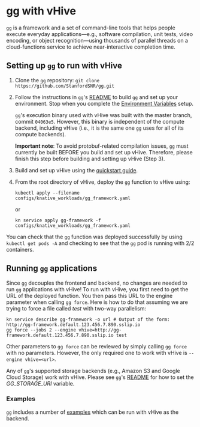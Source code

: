 # gg with vHive
[`gg`](https://www.usenix.org/conference/atc19/presentation/fouladi) is a framework and a set of command-line tools that helps people execute everyday applications—e.g., software compilation, unit tests, video encoding, or object recognition—using thousands of parallel threads on a cloud-functions service to achieve near-interactive completion time.

## Setting up `gg` to run with vHive
1. Clone the `gg` repository: `git clone https://github.com/StanfordSNR/gg.git`
2. Follow the instructions in `gg`'s [README](https://github.com/StanfordSNR/gg#readme) to build `gg` and set up your environment.
Stop when you complete the [Environment Variables](https://github.com/StanfordSNR/gg#environment-variables) setup.

   `gg`'s execution binary used with vHive was built with the master branch, commit `04063e5`. However, this binary is independent of the compute backend, including vHive (i.e., it is the same one `gg` uses for all of its compute backends).

    **Important note**: To avoid protobuf-related compilation issues, `gg` must currently be built BEFORE you build and set up vHive. Therefore, please finish this step before building and setting up vHive (Step 3).

3. Build and set up vHive using the [quickstart guide](https://github.com/ease-lab/vhive/blob/main/docs/quickstart_guide.md).
4. From the root directory of vHive, deploy the `gg` function to vHive using:
    ```
    kubectl apply --filename configs/knative_workloads/gg_framework.yaml
    ```
    or
    ```
    kn service apply gg-framework -f configs/knative_workloads/gg_framework.yaml
    ```

You can check that the `gg` function was deployed successfully by using `kubectl get pods -A` and checking to see that the `gg` pod is running with 2/2 containers.

## Running `gg` applications
Since `gg` decouples the frontend and backend, no changes are needed to run `gg` applications with vHive!
To run with vHive, you first need to get the URL of the deployed function.
You then pass this URL to the engine parameter when calling `gg force`.
Here is how to do that assuming we are trying to force a file called *test* with two-way parallelism:
```
kn service describe gg-framework -o url # Output of the form: http://gg-framework.default.123.456.7.890.sslip.io
gg force --jobs 2 --engine vhive=http://gg-framework.default.123.456.7.890.sslip.io test
```

Other parameters to `gg force` can be reviewed by simply calling `gg force` with no parameters.
However, the only required one to work with vHive is `--engine vhive=<url>`.

Any of `gg`'s supported storage backends (e.g., Amazon S3 and Google Cloud Storage) work with vHive. Please see `gg`'s [README](https://github.com/StanfordSNR/gg#readme) for how to set the _GG_STORAGE_URI_ variable.

### Examples
`gg` includes a number of [examples](https://github.com/StanfordSNR/gg/tree/master/examples) which can be run with vHive as the backend.
